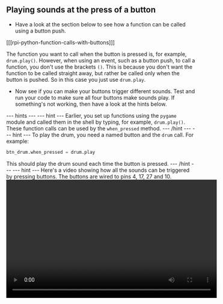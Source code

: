 ## Playing sounds at the press of a button

- Have a look at the section below to see how a function can be called using a button push.

[[[rpi-python-function-calls-with-buttons]]]

The function you want to call when the button is pressed is, for example, `drum.play()`. However, when using an event, such as a button push, to call a function, you don't use the brackets `()`. This is because you don't want the function to be called straight away, but rather be called only when the button is pushed. So in this case you just use `drum.play`.

- Now see if you can make your buttons trigger different sounds. Test and run your code to make sure all four buttons make sounds play. If something's not working, then have a look at the hints below.

--- hints --- --- hint ---
Earlier, you set up functions using the `pygame` module and called them in the shell by typing, for example, `drum.play()`. These function calls can be used by the `when_pressed` method.
--- /hint --- --- hint ---
To play the drum, you need a named button and the `drum` call. For example:
```python
btn_drum.when_pressed = drum.play
```
This should play the drum sound each time the button is pressed.
--- /hint --- --- hint ---
Here's a video showing how all the sounds can be triggered by pressing buttons. The buttons are wired to pins 4, 17, 27 and 10.
<video width="560" height="315" controls>
<source src="images/gpio-music-box-6.webm" type="video/webm">
Try using Firefox or Chrome for WebM support
--- /hint --- --- /hints ---
